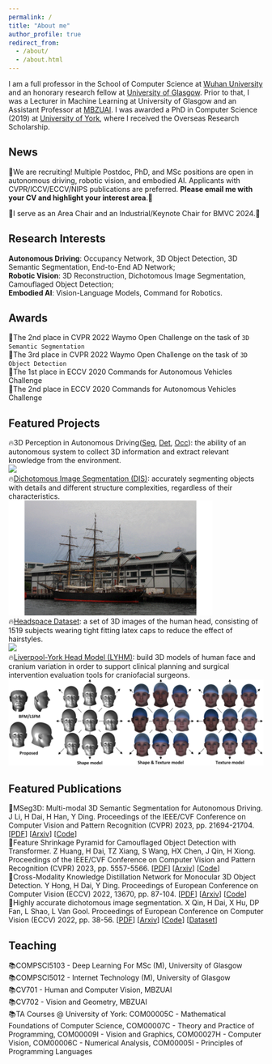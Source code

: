 ```yaml
---
permalink: /
title: "About me"
author_profile: true
redirect_from: 
  - /about/
  - /about.html
---
```


I am a full professor in the School of Computer Science at [Wuhan University](https://en.wikipedia.org/wiki/Wuhan_University) and an honorary research fellow at [University of Glasgow](https://en.wikipedia.org/wiki/University_of_Glasgow). Prior to that, I was a Lecturer in Machine Learning at University of Glasgow and an Assistant Professor at [MBZUAI](https://en.wikipedia.org/wiki/Mohamed_bin_Zayed_University_of_Artificial_Intelligence). I was awarded a PhD in Computer Science (2019) at [University of York](https://en.wikipedia.org/wiki/University_of_York), where I received the Overseas Research Scholarship.

News
------
📢We are recruiting! Multiple Postdoc, PhD, and MSc positions are open in autonomous driving, robotic vision, and embodied AI. Applicants with CVPR/ICCV/ECCV/NIPS publications are preferred. **Please email me with your CV and highlight your interest area**.🚀

<p>📢I serve as an Area Chair and an Industrial/Keynote Chair for BMVC 2024.🚀</p> 

Research Interests
------
 **Autonomous Driving**: Occupancy Network, 3D Object Detection, 3D Semantic Segmentation, End-to-End AD Network;
 <br>**Robotic Vision**: 3D Reconstruction, Dichotomous Image Segmentation, Camouflaged Object Detection;
 <br>**Embodied AI**: Vision-Language Models, Command for Robotics.

Awards
------
 🥈The 2nd place in CVPR 2022 Waymo Open Challenge on the task of ``3D Semantic Segmentation``
 <br>🥉The 3rd place in CVPR 2022 Waymo Open Challenge on the task of ``3D Object Detection``
 <br>🥇The 1st place in ECCV 2020 Commands for Autonomous Vehicles Challenge
 <br>🥈The 2nd place in ECCV 2020 Commands for Autonomous Vehicles Challenge

Featured Projects
------
🔥3D Perception in Autonomous Driving([Seg](https://github.com/jialeli1/lidarseg3d), [Det](https://github.com/Cc-Hy/CMKD), [Occ](https://arxiv.org/pdf/2401.06994)): the ability of an autonomous system to collect 3D information and extract relevant knowledge from the environment.
 <br><IMG SRC="/images/AD-demo.gif">
 <br>🔥[Dichotomous Image Segmentation (DIS)](https://xuebinqin.github.io/dis/index.html): accurately segmenting objects with details and different structure complexities, regardless of their characteristics.
 <br><IMG SRC="/images/ship-demo.gif" style = "width:80%">
 <br>🔥[Headspace Dataset](https://www-users.york.ac.uk/~np7/research/Headspace/): a set of 3D images of the human head, consisting of 1519 subjects wearing tight fitting latex caps to reduce the effect of hairstyles.
 <br><IMG SRC="/images/christianAnimated.gif" style = "width:80%">
 <br>🔥[Liverpool-York Head Model (LYHM)](https://www-users.york.ac.uk/~np7/research/LYHM/): build 3D models of human face and cranium variation in order to support clinical planning and surgical intervention evaluation tools for craniofacial surgeons.
 <br><IMG SRC="/images/ShapeTextureModel.PNG">


Featured Publications
------
📝MSeg3D: Multi-modal 3D Semantic Segmentation for Autonomous Driving. J Li, H Dai, H Han, Y Ding. Proceedings of the IEEE/CVF Conference on Computer Vision and Pattern Recognition (CVPR) 2023, pp. 21694-21704. [[PDF](https://openaccess.thecvf.com/content/CVPR2023/papers/Li_MSeg3D_Multi-Modal_3D_Semantic_Segmentation_for_Autonomous_Driving_CVPR_2023_paper.pdf)] [[Arxiv](https://arxiv.org/pdf/2303.08600)] [[Code](https://github.com/jialeli1/lidarseg3d)]
<br>📝Feature Shrinkage Pyramid for Camouflaged Object Detection with Transformer. Z Huang, H Dai, TZ Xiang, S Wang, HX Chen, J Qin, H Xiong. Proceedings of the IEEE/CVF Conference on Computer Vision and Pattern Recognition (CVPR) 2023, pp. 5557-5566. [[PDF](https://openaccess.thecvf.com/content/CVPR2023/papers/Huang_Feature_Shrinkage_Pyramid_for_Camouflaged_Object_Detection_With_Transformers_CVPR_2023_paper.pdf)] [[Arxiv](https://arxiv.org/pdf/2303.14816)] [[Code](https://github.com/ZhouHuang23/FSPNet)]
<br>📝Cross-Modality Knowledge Distillation Network for Monocular 3D Object Detection. Y Hong, H Dai, Y Ding. Proceedings of European Conference on Computer Vision (ECCV) 2022, 13670, pp. 87-104. [[PDF](https://link.springer.com/chapter/10.1007/978-3-031-20080-9_6)] [[Arxiv](https://arxiv.org/pdf/2211.07171)] [[Code](https://github.com/Cc-Hy/CMKD)]
<br>📝Highly accurate dichotomous image segmentation. X Qin, H Dai, X Hu, DP Fan, L Shao, L Van Gool. Proceedings of European Conference on Computer Vision (ECCV) 2022, pp. 38-56. [[PDF](https://link.springer.com/chapter/10.1007/978-3-031-19797-0_3)] [[Arxiv](https://arxiv.org/pdf/2203.03041)] [[Code](https://github.com/xuebinqin/DIS)] [[Dataset](https://xuebinqin.github.io/dis/index.html)]

Teaching
------
📚COMPSCI5103 - Deep Learning For MSc (M), University of Glasgow
<br>📚COMPSCI5012 - Internet Technology (M), University of Glasgow
<br>📚CV701 - Human and Computer Vision, MBZUAI 
<br>📚CV702 - Vision and Geometry, MBZUAI
<br>📚TA Courses @ University of York: COM00005C - Mathematical Foundations of Computer Science, COM00007C - Theory and Practice of Programming, COM00009I - Vision and Graphics, COM00027H - Computer Vision, COM00006C - Numerical Analysis, COM00005I - Principles of Programming Languages


